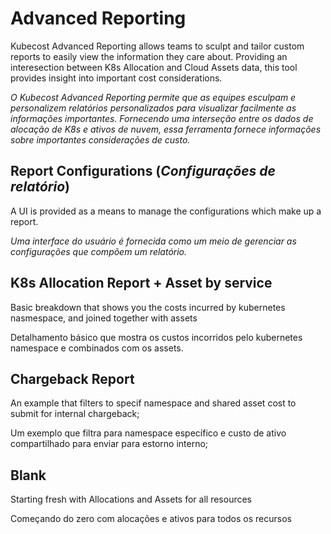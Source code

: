 # Advanced Reporting

Kubecost Advanced Reporting allows teams to sculpt and tailor custom reports to easily view the information they care about. Providing an interesection between K8s Allocation and Cloud Assets data, this tool provides insight into important cost considerations.

_O Kubecost Advanced Reporting permite que as equipes esculpam e personalizem relatórios personalizados para visualizar facilmente as informações importantes. Fornecendo uma interseção entre os dados de alocação de K8s e ativos de nuvem, essa ferramenta fornece informações sobre importantes considerações de custo._


## Report Configurations (_Configurações de relatório_)

A UI is provided as a means to manage the configurations which make up a report.

_Uma interface do usuário é fornecida como um meio de gerenciar as configurações que compõem um relatório._


## K8s Allocation Report + Asset by service

Basic breakdown that shows you the costs incurred by kubernetes nasmespace, and joined together with assets

Detalhamento básico que mostra os custos incorridos pelo kubernetes namespace e combinados com os assets.

## Chargeback Report
An example that filters  to specif namespace and shared asset cost to submit for internal chargeback;

Um exemplo que filtra para namespace específico e custo de ativo compartilhado para enviar para estorno interno;

## Blank
Starting fresh with Allocations and Assets for all resources

Começando do zero com alocações e ativos para todos os recursos

